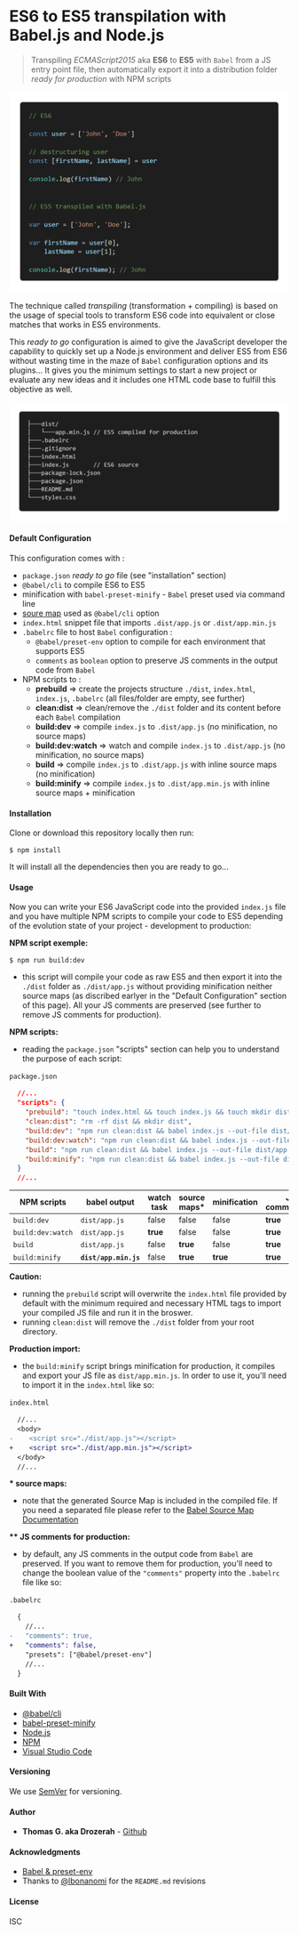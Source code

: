 # ES6 to ES5 transpilation with Babel.js and Node.js
> Transpiling _ECMAScript2015_ aka __ES6__ to __ES5__ with `Babel` from a JS entry point file, then automatically export it into a distribution folder _ready for production_ with NPM scripts

![img](https://raw.githubusercontent.com/Drozerah/MyGitHubStorage/master/img/babel-transpilation/readme-header.png)


The technique called _transpiling_ (transformation + compiling) is based on the usage of special tools to transform ES6 code into equivalent or close matches that works in ES5 environments.

This _ready to go_ configuration is aimed to give the JavaScript developer the capability to quickly set up a Node.js environment and deliver ES5 from ES6 without wasting time in the maze of `Babel` configuration options and its plugins... It gives you the minimum settings to start a new project or evaluate any new ideas and it includes one HTML code base to fulfill this objective as well.

![img](https://raw.githubusercontent.com/Drozerah/MyGitHubStorage/master/img/babel-transpilation/readme-tree-structure.png)


#### Default Configuration

This configuration comes with :

- `package.json` _ready to go_ file (see "installation" section)
- `@babel/cli` to compile ES6 to ES5
- minification with `babel-preset-minify` - `Babel` preset used via command line
- [soure map](https://babeljs.io/docs/en/options#source-map-options) used as `@babel/cli` option
- `index.html` snippet file that imports `.dist/app.js` or `.dist/app.min.js`
- `.babelrc` file to host `Babel` configuration :
  - `@babel/preset-env` option to compile for each environment that supports ES5
  - `comments` as `boolean` option to preserve JS comments in the output code from `Babel`
- NPM scripts to :
  - __prebuild__         => create the projects structure `./dist`, `index.html`, `index.js`, `.babelrc` (all files/folder are empty, see further)
  - __clean:dist__       => clean/remove the `./dist` folder and its content before each `Babel` compilation
  - __build:dev__        => compile `index.js` to `.dist/app.js` (no minification, no source maps)
  - __build:dev:watch__  => watch and compile `index.js` to `.dist/app.js` (no minification, no source maps)
  - __build__            => compile `index.js` to `.dist/app.js` with inline source maps (no minification)
  - __build:minify__     => compile `index.js` to `.dist/app.min.js` with inline source maps + minification

#### Installation

Clone or download this repository locally then run:

```shell
$ npm install
```
It will install all the dependencies then you are ready to go...

#### Usage

Now you can write your ES6 JavaScript code into the provided `index.js` file and you have multiple NPM scripts to compile your code to ES5 depending of the evolution state of your project - development to production:

__NPM script exemple:__
```shell
$ npm run build:dev
```

- this script will compile your code as raw ES5 and then export it into the `./dist` folder as `./dist/app.js` without providing minification neither source maps (as discribed earlyer in the "Default Configuration" section of this page). All your JS comments are preserved (see further to remove JS comments for production).

__NPM scripts:__ 

- reading the `package.json` "scripts" section can help you to understand the purpose of each script:

`package.json`
```json
  //...
  "scripts": {
    "prebuild": "touch index.html && touch index.js && touch mkdir dist",
    "clean:dist": "rm -rf dist && mkdir dist",
    "build:dev": "npm run clean:dist && babel index.js --out-file dist/app.js",
    "build:dev:watch": "npm run clean:dist && babel index.js --out-file dist/app.js --watch",
    "build": "npm run clean:dist && babel index.js --out-file dist/app.js --source-maps inline",
    "build:minify": "npm run clean:dist && babel index.js --out-file dist/app.min.js --source-maps inline --presets minify"
  }
  //...
```

NPM scripts | babel output | watch task | source maps* | minification | JS comments** |
------------ | ------------- | ------------- | ------------- | ------------- | ------------- |
`build:dev` | `dist/app.js`| false | false | false | __true__ |
`build:dev:watch` | `dist/app.js`| __true__ | false | false | __true__ |
`build `| `dist/app.js`| false | __true__ | false | __true__ |
`build:minify` | __`dist/app.min.js`__| false | __true__ | __true__ | __true__ |


__Caution:__ 
  - running the `prebuild` script will overwrite the `index.html` file provided by default with the minimum required and necessary HTML tags to import your compiled JS file and run it in the broswer.
  - running `clean:dist` will remove the `./dist` folder from your root directory.

__Production import:__
  - the `build:minify` script brings minification for production, it compiles and export your JS file as `dist/app.min.js`. In order to use it, you'll need to import it in the `index.html` like so:

`index.html`
```diff
  //...
  <body>
-    <script src="./dist/app.js"></script>
+    <script src="./dist/app.min.js"></script>
  </body>
  //...
```
__* source maps:__
  - note that the generated Source Map is included in the compiled file. If you need a separated file please refer to the [Babel Source Map Documentation](https://babeljs.io/docs/en/options#source-map-options)

__** JS comments for production:__
  - by default, any JS comments in the output code from `Babel` are preserved. If you want to remove them for production, you'll need to change the boolean value of the ``"comments"`` property into the `.babelrc` file like so:

`.babelrc`
```diff
  {
    //...
-   "comments": true,
+   "comments": false,
    "presets": ["@babel/preset-env"]
    //...
  }
```

#### Built With

- [@babel/cli](https://babeljs.io/docs/en/babel-cli)
- [babel-preset-minify](https://github.com/babel/minify/tree/master/packages/babel-preset-minify)
- [Node.js](https://nodejs.org/en/)
- [NPM](https://www.npmjs.com/)
- [Visual Studio Code](https://code.visualstudio.com/)

#### Versioning

We use [SemVer](http://semver.org/) for versioning.

#### Author

* **Thomas G. aka Drozerah** - [Github](https://github.com/Drozerah)

#### Acknowledgments

- [Babel & preset-env](https://codeburst.io/babel-preset-env-cbc0bbf06b8f)
- Thanks to [@lbonanomi](https://github.com/lbonanomi) for the `README.md` revisions

#### License

ISC
